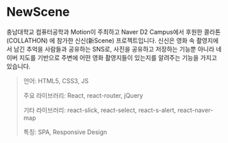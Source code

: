 # NewScene

충남대학교 컴퓨터공학과 Motion이 주최하고 Naver D2 Campus에서 후원한 콜라톤(COLLATHON) 에 참가한 신신(新Scene) 프로젝트입니다. 신신은 영화 속 촬영지에서 남긴 추억을 사람들과 공유하는 SNS로, 사진을 공유하고 저장하는 기능뿐 아니라 네이버 지도를 기반으로 주변에 어떤 영화 촬영지들이 있는지를 알려주는 기능을 가지고 있습니다.

> 언어: HTML5, CSS3, JS
>
> 주요 라이브러리: React, react-router, jQuery
>
> 기타 라이브러리: react-slick, react-select, react-s-alert, react-naver-map
>
> 특징: SPA, Responsive Design
